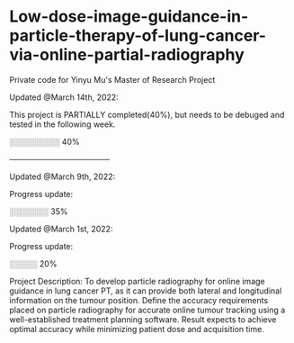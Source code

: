 # Low-dose-image-guidance-in-particle-therapy-of-lung-cancer-via-online-partial-radiography
Private code for Yinyu Mu's Master of Research Project

Updated @March 14th, 2022:

  This project is PARTIALLY completed(40%), but needs to be debuged and tested in the following week.
  
  ░░░░░░░░░ 40%
  
──────────────────
  
Updated @March 9th, 2022:

  Progress update:
  
  ░░░░░░░ 35%
  

Updated @March 1st, 2022:

  Progress update:
  
  ░░░░░ 20%



Project Description:
 To develop particle radiography for online image guidance in lung cancer PT, as it can provide both lateral and longitudinal information on the tumour position. Define the accuracy requirements placed on particle radiography for accurate online tumour tracking using a well-established treatment planning software. Result expects to achieve optimal accuracy while minimizing patient dose and acquisition time.
